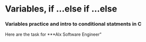 # Variables, if ...else if ...else
### Variables practice and intro to conditional statments in C
Here are the task for ***Alx Software Engineer" 
